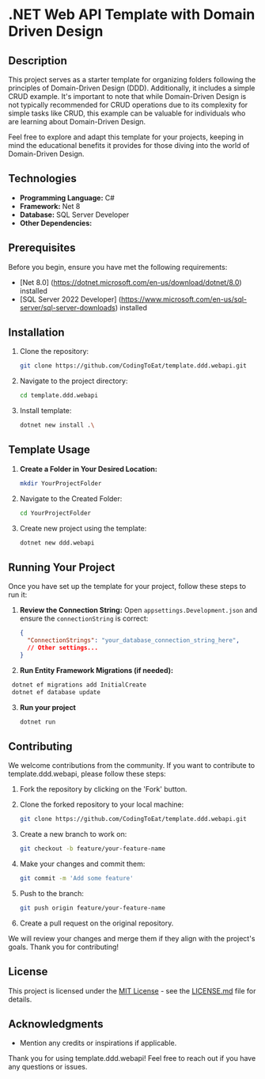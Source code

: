 # .NET Web API Template with Domain Driven Design

## Description

This project serves as a starter template for organizing folders following the principles of Domain-Driven Design (DDD). Additionally, it includes a simple CRUD example. It's important to note that while Domain-Driven Design is not typically recommended for CRUD operations due to its complexity for simple tasks like CRUD, this example can be valuable for individuals who are learning about Domain-Driven Design.

Feel free to explore and adapt this template for your projects, keeping in mind the educational benefits it provides for those diving into the world of Domain-Driven Design.

## Technologies

- **Programming Language:** C#
- **Framework:** Net 8
- **Database:** SQL Server Developer
- **Other Dependencies:** 

## Prerequisites

Before you begin, ensure you have met the following requirements:

- [Net 8.0] (https://dotnet.microsoft.com/en-us/download/dotnet/8.0) installed
- [SQL Server 2022 Developer] (https://www.microsoft.com/en-us/sql-server/sql-server-downloads) installed

## Installation

1. Clone the repository:

    ```bash
    git clone https://github.com/CodingToEat/template.ddd.webapi.git
    ```

2. Navigate to the project directory:

    ```bash
    cd template.ddd.webapi
    ```

3. Install template:

    ```bash
    dotnet new install .\
    ```
## Template Usage

1. **Create a Folder in Your Desired Location:**
   
   ```bash
   mkdir YourProjectFolder
   ```

2. Navigate to the Created Folder:

    ```bash
   cd YourProjectFolder
   ```
    
3. Create new project using the template:

    ```bash
   dotnet new ddd.webapi
   ```

## Running Your Project

Once you have set up the template for your project, follow these steps to run it:

1. **Review the Connection String:**
   Open `appsettings.Development.json` and ensure the `connectionString` is correct:

   ```json
   {
     "ConnectionStrings": "your_database_connection_string_here",
     // Other settings...
   }
   ```
2. **Run Entity Framework Migrations (if needed):**

  ```bash
   dotnet ef migrations add InitialCreate
   dotnet ef database update
   ```
   
3. **Run your project**

   ```bash
   dotnet run
   ```

## Contributing

We welcome contributions from the community. If you want to contribute to template.ddd.webapi, please follow these steps:

1. Fork the repository by clicking on the 'Fork' button.
2. Clone the forked repository to your local machine:

    ```bash
    git clone https://github.com/CodingToEat/template.ddd.webapi.git
    ```

3. Create a new branch to work on:

    ```bash
    git checkout -b feature/your-feature-name
    ```

4. Make your changes and commit them:

    ```bash
    git commit -m 'Add some feature'
    ```

5. Push to the branch:

    ```bash
    git push origin feature/your-feature-name
    ```

6. Create a pull request on the original repository.

We will review your changes and merge them if they align with the project's goals. Thank you for contributing!

## License

This project is licensed under the [MIT License](LICENSE.md) - see the [LICENSE.md](LICENSE.md) file for details.

## Acknowledgments

- Mention any credits or inspirations if applicable.

Thank you for using template.ddd.webapi! Feel free to reach out if you have any questions or issues.


